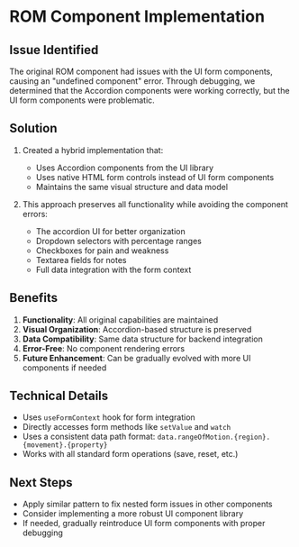 # ROM Component Implementation

## Issue Identified

The original ROM component had issues with the UI form components, causing an "undefined component" error. Through debugging, we determined that the Accordion components were working correctly, but the UI form components were problematic.

## Solution

1. Created a hybrid implementation that:
   - Uses Accordion components from the UI library
   - Uses native HTML form controls instead of UI form components
   - Maintains the same visual structure and data model

2. This approach preserves all functionality while avoiding the component errors:
   - The accordion UI for better organization
   - Dropdown selectors with percentage ranges
   - Checkboxes for pain and weakness
   - Textarea fields for notes
   - Full data integration with the form context

## Benefits

1. **Functionality**: All original capabilities are maintained
2. **Visual Organization**: Accordion-based structure is preserved
3. **Data Compatibility**: Same data structure for backend integration
4. **Error-Free**: No component rendering errors
5. **Future Enhancement**: Can be gradually evolved with more UI components if needed

## Technical Details

- Uses `useFormContext` hook for form integration
- Directly accesses form methods like `setValue` and `watch`
- Uses a consistent data path format: `data.rangeOfMotion.{region}.{movement}.{property}`
- Works with all standard form operations (save, reset, etc.)

## Next Steps

- Apply similar pattern to fix nested form issues in other components
- Consider implementing a more robust UI component library
- If needed, gradually reintroduce UI form components with proper debugging
